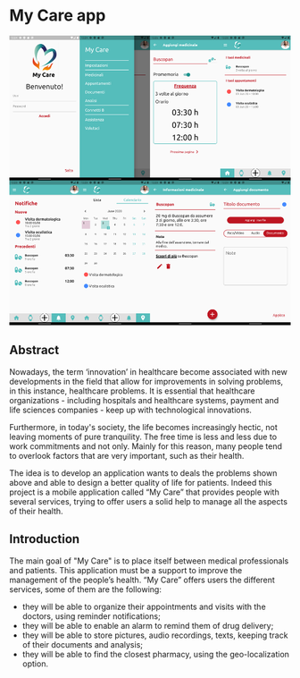 # My Care app
![My care showcase](/doc/final.png)

## Abstract

Nowadays, the term ‘innovation’ in healthcare become associated with new developments in the field that allow for improvements in solving problems, in this instance, healthcare problems. It is essential that healthcare organizations - including hospitals and healthcare systems, payment and life sciences companies - keep up with technological innovations.

Furthermore, in today's society, the life becomes increasingly hectic, not leaving moments of pure tranquility. The free time is less and less due to work commitments and not only. Mainly for this reason, many people tend to overlook factors that are very important, such as their health.

The idea is to develop an application wants to deals the problems shown above and able to design a better quality of life for patients. Indeed this project is a mobile application called “My Care” that provides people with several services, trying to offer users a solid help to manage all the aspects of their health.

## Introduction

The main goal of "My Care" is to place itself between medical professionals and patients. This application must be a support to improve the management of the people’s health.
“My Care” offers users the different services, some of them are the following:

* they will be able to organize their appointments and visits with the doctors, using reminder notifications;
* they will be able to enable an alarm to remind them of drug delivery;
* they will be able to store pictures, audio recordings, texts, keeping track of their documents and analysis;
* they will be able to find the closest pharmacy, using the geo-localization option.
